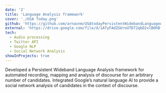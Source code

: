 ```yaml
---
date: '2'
title: 'Language Analysis framework'
cover: './USA Today.png'
github: 'https://github.com/arnavnm/USAtodayPersistentWidebandLanguageAnalysis'
external: 'https://drive.google.com/file/d/1ATyFAdZGUroUTD72qbD2xlBOhBfsh9Es/view?usp=sharing'
tech:
  - Audio processing
  - Twitter API
  - Google NLP 
  - Social Network Analysis
showInProjects: true
---
```


Developed a Persistent Wideband Language Analysis framework for automated recording, mapping and analysis of
discourse for an arbitrary number of candidates. Integrated Google’s natural language AI to provide a social network analysis of candidates in the context of discourse.


